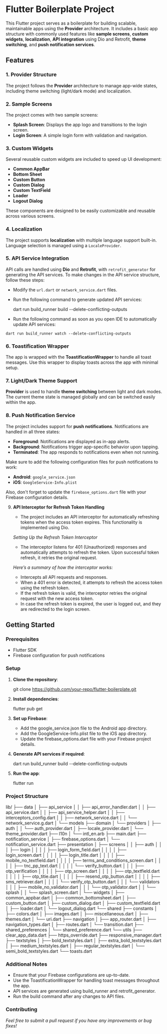 # Flutter Boilerplate Project

This Flutter project serves as a boilerplate for building scalable, maintainable apps using the **Provider** architecture. It includes a basic app structure with commonly used features like **sample screens**, **custom widgets**, **localization**, **API integration** using Dio and Retrofit, **theme switching**, and **push notification services**.

## Features

### 1. **Provider Structure**
   The project follows the **Provider** architecture to manage app-wide states, including theme switching (light/dark mode) and localization.

### 2. **Sample Screens**
   The project comes with two sample screens:
   - **Splash Screen**: Displays the app logo and transitions to the login screen.
   - **Login Screen**: A simple login form with validation and navigation.

### 3. **Custom Widgets**
   Several reusable custom widgets are included to speed up UI development:
   - **Common AppBar**
   - **Bottom Sheet**
   - **Custom Button**
   - **Custom Dialog**
   - **Custom TextField**
   - **Loader**
   - **Logout Dialog**
   
   These components are designed to be easily customizable and reusable across various screens.

### 4. **Localization**
   The project supports **localization** with multiple language support built-in. Language selection is managed using a `LocaleProvider`.

### 5. **API Service Integration**
   API calls are handled using **Dio** and **Retrofit**, with `retrofit_generator` for generating the API services. To make changes in the API service structure, follow these steps:
   - Modify the `url.dart` or `network_service.dart` files.
   - Run the following command to generate updated API services:
    
     dart run build_runner build --delete-conflicting-outputs
    
   - Run the following command as soon as you open IDE to automatically update API  services:  
    
    dart run build_runner watch --delete-conflicting-outputs
    

### 6. **Toastification Wrapper**
   The app is wrapped with the **ToastificationWrapper** to handle all toast messages. Use this wrapper to display toasts across the app with minimal setup.

### 7. **Light/Dark Theme Support**
   **Provider** is used to handle **theme switching** between light and dark modes. The current theme state is managed globally and can be switched easily within the app.

### 8. **Push Notification Service**
   The project includes support for **push notifications**. Notifications are handled in all three states:
   - **Foreground**: Notifications are displayed as in-app alerts.
   - **Background**: Notifications trigger app-specific behavior upon tapping.
   - **Terminated**: The app responds to notifications even when not running.

   Make sure to add the following configuration files for push notifications to work:
   - **Android**: `google_service.json`
   - **iOS**: `GoogleService-Info.plist`

   Also, don't forget to update the `firebase_options.dart` file with your Firebase configuration details.

9. **API Interceptor for Refresh Token Handling**
   - The project includes an API interceptor for automatically refreshing tokens when the access token expires. This functionality is implemented using Dio.

    *Setting Up the Refresh Token Interceptor*
   - The interceptor listens for 401 (Unauthorized) responses and automatically attempts to refresh the token. Upon successful token refresh, it retries the original request.

    *Here’s a summary of how the interceptor works:*

   - Intercepts all API requests and responses.
   - When a 401 error is detected, it attempts to refresh the access token using the refresh token.
   - If the refresh token is valid, the interceptor retries the original request with the new access token.
   - In case the refresh token is expired, the user is logged out, and they are redirected to the login screen.

## Getting Started

### Prerequisites
- Flutter SDK
- Firebase configuration for push notifications

### Setup

1. **Clone the repository**:

   git clone https://github.com/your-repo/flutter-boilerplate.git
    

2. **Install dependencies**:

    flutter pub get

3. **Set up Firebase**:

   - Add the google_service.json file to the Android app directory.
   - Add the GoogleService-Info.plist file to the iOS app directory.
   - Update the firebase_options.dart file with your Firebase project details.

4. **Generate API services if required**:

    dart run build_runner build --delete-conflicting-outputs

5. **Run the app**:
    
    flutter run


### Project Structure ###

lib/
├── data
│   ├── api_service
│   │   ├── api_error_handler.dart
│   │   ├── api_service.dart
│   │   ├── api_service_helper.dart
│   │   ├── interceptors_config.dart
│   │   ├── network_service.dart
│   │   └── network_service.g.dart
│   └── models
├── domain
│   └── providers
│       ├── auth
│       │   └── auth_provider.dart
│       ├── locale_provider.dart
│       └── theme_provider.dart
├── l10n
│   └── intl_en.arb
├── main.dart
├── notification_service
│   ├── firebase_options.dart
│   └── notification_service.dart
├── presentation
│   ├── screens
│   │   ├── auth
│   │   │   ├── login
│   │   │   │   ├── login_form_field.dart
│   │   │   │   ├── login_screen.dart
│   │   │   │   ├── login_title.dart
│   │   │   │   ├── mobile_no_textfield.dart
│   │   │   │   ├── terms_and_conditions_screen.dart
│   │   │   │   ├── tnc_pp_text.dart
│   │   │   │   └── verify_button.dart
│   │   │   ├── otp_verification
│   │   │   │   ├── otp_screen.dart
│   │   │   │   ├── otp_textfield.dart
│   │   │   │   ├── otp_titie.dart
│   │   │   │   ├── resend_otp_button.dart
│   │   │   │   ├── sms_retriever.dart
│   │   │   │   └── verify_otp_button.dart
│   │   │   └── validators
│   │   │       ├── mobile_no_validator.dart
│   │   │       └── otp_validator.dart
│   │   └── splash
│   │       └── splash_screen.dart
│   └── widgets
│       ├── common_appbar.dart
│       ├── common_bottomsheet.dart
│       ├── custom_button.dart
│       ├── custom_dialog.dart
│       ├── custom_textfield.dart
│       ├── loader.dart
│       └── logout_dialog.dart
└── shared
    ├── constants
    │   ├── colors.dart
    │   ├── images.dart
    │   ├── miscellaneous.dart
    │   ├── themes.dart
    │   └── uri.dart
    ├── navigation
    │   ├── app_router.dart
    │   ├── navigation_types.dart
    │   ├── routes.dart
    │   └── transition.dart
    ├── shared_preferences
    │   └── shared_preference.dart
    └── utils
        ├── clear_app_data.dart
        ├── https_override.dart
        ├── responsive_manager.dart
        ├── textstyles
        │   ├── bold_textstyles.dart
        │   ├── extra_bold_textstyles.dart
        │   ├── medium_textstyles.dart
        │   ├── regular_textstyles.dart
        │   └── semi_bold_textstyles.dart
        └── toasts.dart

### Additional Notes ###
- Ensure that your Firebase configurations are up-to-date.
- Use the ToastificationWrapper for handling toast messages throughout the app.
- API services are generated using build_runner and retrofit_generator.
- Run the build command after any changes to API files.

### Contributing ###
*Feel free to submit a pull request if you have any improvements or bug fixes!*
